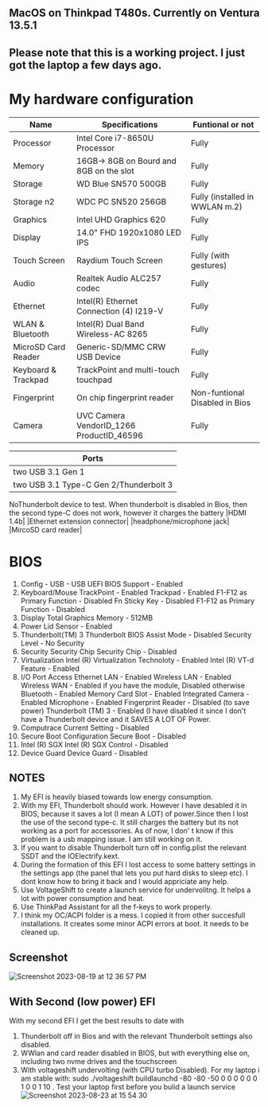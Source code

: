 ## MacOS on Thinkpad T480s. Currently on Ventura 13.5.1

## Please note that this is a working project. I just got the laptop a few days ago. 

# My hardware configuration
| Name                | Specifications | Funtional or not |
| ------------------- | -----------------------------------------|---------------|
| Processor           | Intel Core i7-8650U Processor            |Fully|
| Memory              | 16GB-> 8GB on Bourd and 8GB on the slot  |Fully|
| Storage             | WD Blue SN570 500GB                      |Fully|
| Storage  n2         | WDC PC SN520  256GB                      |Fully (installed in WWLAN m.2)| 
| Graphics            | Intel UHD Graphics 620                   |Fully|
| Display             | 14.0" FHD 1920x1080 LED IPS              |Fully|
| Touch Screen        | Raydium Touch Screen                     |Fully (with gestures)|
| Audio               | Realtek Audio ALC257 codec               |Fully |
| Ethernet            | Intel(R) Ethernet Connection (4) I219-V  |Fully|
| WLAN & Bluetooth    | Intel(R) Dual Band Wireless-AC 8265      |Fully 
| MicroSD Card Reader | Generic-SD/MMC CRW USB Device            |Fully|
| Keyboard & Trackpad | TrackPoint and multi-touch touchpad      |Fully
| Fingerprint         | On chip fingerprint reader               |Non-funtional Disabled in Bios|
| Camera              |UVC Camera VendorID_1266 ProductID_46596  |Fully||


|Ports |
|------|
|two USB 3.1 Gen 1|  Fully working|
|two USB 3.1 Type-C Gen 2/Thunderbolt 3|
NoThunderbolt device to test.  When thunderbolt is disabled in Bios, then the second type-C does not work, however it charges the battery
|HDMI 1.4b|
|Ethernet extension connector|
|headphone/microphone jack|
|MircoSD card reader|

# BIOS
1. Config - USB - USB UEFI BIOS Support - Enabled
2. Keyboard/Mouse TrackPoint - Enabled
Trackpad - Enabled
F1-F12 as Primary Function - Disabled
Fn Sticky Key - Disabled
F1-F12 as Primary Function - Disabled
3. Display
Total Graphics Memory - 512MB
4. Power Lid Sensor - Enabled
5. Thunderbolt(TM) 3
Thunderbolt BIOS Assist Mode - Disabled
Security Level - No Security
6. Security
Security Chip
Security Chip - Disabled
7. Virtualization
Intel (R) Virtualization Technoloty - Enabled
Intel (R) VT-d Feature - Enabled
8. I/O Port Access
Ethernet LAN - Enabled
Wireless LAN - Enabled
Wireless WAN - Enabled if you have the module, Disabled otherwise
Bluetooth - Enabled
Memory Card Slot - Enabled
Integrated Camera - Enabled
Microphone - Enabled
Fingerprint Reader - Disabled (to save power)
Thunderbolt (TM) 3 - Enabled (I have disabled it since I don't have a Thunderbolt device and it SAVES A LOT OF Power.
9. Computrace
Current Setting - Disabled
10. Secure Boot Configuration
Secure Boot - Disabled
11. Intel (R) SGX
Intel (R) SGX Control - Disabled
12. Device Guard
Device Guard - Disabled

## NOTES
1. My EFI is heavily biased towards low energy consumption. 
2. With my EFI, Thunderbolt should work. However I have desabled it in BIOS, because it saves a lot (I mean A LOT) of power.Since then I lost the use of the second type-c. It still charges the battery but its not working as a port for accessories. As of now, I don' t know if this problem is a usb mapping issue. I am still working on it.
3. If you want to disable Thunderbolt turn off in config.plist  the relevant SSDT and the IOElectrify.kext. 
4. During the formation of this EFI I lost access to some battery settings in the settings app (the panel that lets you put hard disks to sleep etc). I dont know how to bring it back and I would appriciate any help.
5. Use VoltageShift to create a launch service for undervolitng. It helps a lot with power consumption and heat.
6. Use ThinkPad Assistant for all the f-keys to work properly.
7. I think my OC/ACPI folder is a mess. I copied it from other succesfull installations. It creates some minor ACPI errors at boot. It needs to be cleaned up. 


## Screenshot   


![Screenshot 2023-08-19 at 12 36 57 PM](https://github.com/Hasodikis/T480S-Hackintosh/assets/61179177/baac1f7d-6028-4f55-86c4-78bdbe02c721)

## With Second (low power) EFI
With my second EFI I get the best results to date with 
1. Thunderbolt off in Bios and with the relevant Thunderbolt settings also disabled.
2. WWlan and card reader disabled in BIOS,
but with everything else on, including two nvme drives and the touchscreen
3. With voltageshift undervolting (with CPU turbo Disabled). For my laptop i am stable with: sudo ./voltageshift buildlaunchd  -80 -80 -50 0 0 0 0 0 0 1 0 0 1 10 . Test your laptop first before you bulid a launch service
![Screenshot 2023-08-23 at 15 54 30](https://github.com/Hasodikis/T480S-Hackintosh/assets/61179177/1576e859-c198-4ca9-bb0e-8bac7beb0385)

